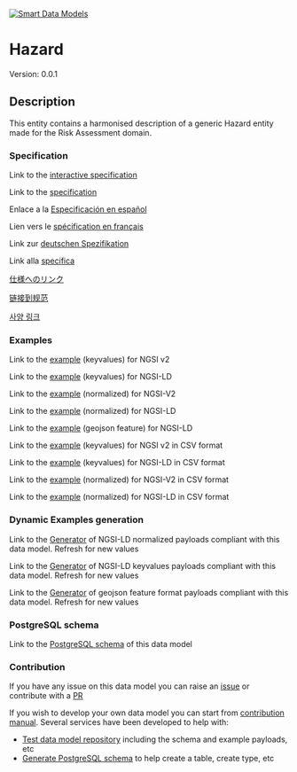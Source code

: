 [![Smart Data Models](https://smartdatamodels.org/wp-content/uploads/2022/01/SmartDataModels_logo.png "Logo")](https://smartdatamodels.org)
# Hazard
Version: 0.0.1

## Description 

This entity contains a harmonised description of a generic Hazard entity made for the Risk Assessment domain.
### Specification

Link to the [interactive specification](https://swagger.lab.fiware.org/?url=https://smart-data-models.github.io/dataModel.RiskManagement/Hazard/swagger.yaml)

Link to the [specification](https://github.com/smart-data-models/dataModel.RiskManagement/blob/master/Hazard/doc/spec.md)

Enlace a la [Especificación en español](https://github.com/smart-data-models/dataModel.RiskManagement/blob/master/Hazard/doc/spec_ES.md)

Lien vers le [spécification en français](https://github.com/smart-data-models/dataModel.RiskManagement/blob/master/Hazard/doc/spec_FR.md)

Link zur [deutschen Spezifikation](https://github.com/smart-data-models/dataModel.RiskManagement/blob/master/Hazard/doc/spec_DE.md)

Link alla [specifica](https://github.com/smart-data-models/dataModel.RiskManagement/blob/master/Hazard/doc/spec_IT.md)

[仕様へのリンク](https://github.com/smart-data-models/dataModel.RiskManagement/blob/master/Hazard/doc/spec_JA.md)

[链接到规范](https://github.com/smart-data-models/dataModel.RiskManagement/blob/master/Hazard/doc/spec_ZH.md)

[사양 링크](https://github.com/smart-data-models/dataModel.RiskManagement/blob/master/Hazard/doc/spec_KO.md)
### Examples

Link to the [example](https://smart-data-models.github.io/dataModel.RiskManagement/Hazard/examples/example.json) (keyvalues) for NGSI v2

Link to the [example](https://smart-data-models.github.io/dataModel.RiskManagement/Hazard/examples/example.jsonld) (keyvalues) for NGSI-LD

Link to the [example](https://smart-data-models.github.io/dataModel.RiskManagement/Hazard/examples/example-normalized.json) (normalized) for NGSI-V2

Link to the [example](https://smart-data-models.github.io/dataModel.RiskManagement/Hazard/examples/example-normalized.jsonld) (normalized) for NGSI-LD

Link to the [example](https://smart-data-models.github.io/dataModel.RiskManagement/Hazard/examples/example-geojsonfeature.json) (geojson feature) for NGSI-LD

Link to the [example](https://github.com/smart-data-models/dataModel.RiskManagement/blob/master/Hazard/examples/example.json.csv) (keyvalues) for NGSI v2 in CSV format

Link to the [example](https://github.com/smart-data-models/dataModel.RiskManagement/blob/master/Hazard/examples/example.jsonld.csv) (keyvalues) for NGSI-LD in CSV format

Link to the [example](https://github.com/smart-data-models/dataModel.RiskManagement/blob/master/Hazard/examples/example-normalized.json.csv) (normalized) for NGSI-V2 in CSV format

Link to the [example](https://github.com/smart-data-models/dataModel.RiskManagement/blob/master/Hazard/examples/example-normalized.jsonld.csv) (normalized) for NGSI-LD in CSV format
### Dynamic Examples generation

Link to the [Generator](https://smartdatamodels.org/extra/ngsi-ld_generator.php?schemaUrl=https://raw.githubusercontent.com/smart-data-models/dataModel.RiskManagement/master/Hazard/schema.json&email=info@smartdatamodels.org) of NGSI-LD normalized payloads compliant with this data model. Refresh for new values

Link to the [Generator](https://smartdatamodels.org/extra/ngsi-ld_generator_keyvalues.php?schemaUrl=https://raw.githubusercontent.com/smart-data-models/dataModel.RiskManagement/master/Hazard/schema.json&email=info@smartdatamodels.org) of NGSI-LD keyvalues payloads compliant with this data model. Refresh for new values

Link to the [Generator](https://smartdatamodels.org/extra/geojson_features_generator.php?schemaUrl=https://raw.githubusercontent.com/smart-data-models/dataModel.RiskManagement/master/Hazard/schema.json&email=info@smartdatamodels.org) of geojson feature format payloads compliant with this data model. Refresh for new values
### PostgreSQL schema

Link to the [PostgreSQL schema](https://github.com/smart-data-models/dataModel.RiskManagement/blob/master/Hazard/schema.sql) of this data model
### Contribution

 If you have any issue on this data model you can raise an [issue](https://github.com/smart-data-models/dataModel.RiskManagement/issues)  or contribute with a [PR](https://github.com/smart-data-models/dataModel.RiskManagement/pulls)

 If you wish to develop your own data model you can start from [contribution manual](https://bit.ly/contribution_manual). Several services have been developed to help with: 
 - [Test data model repository](https://smartdatamodels.org/index.php/data-models-contribution-api/) including the schema and example payloads, etc
 - [Generate PostgreSQL schema](https://smartdatamodels.org/index.php/sql-service/) to help create a table, create type, etc